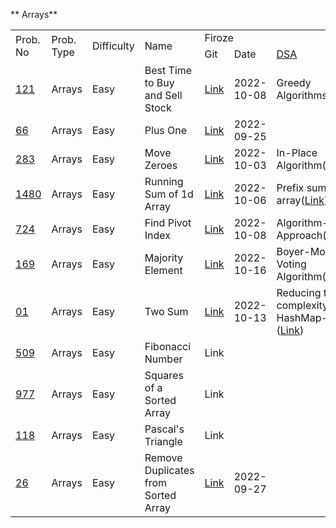 <!-- Output copied to clipboard! -->

<!-- Yay, no errors, warnings, or alerts! -->

** Arrays**


<table>
  <tr>
   <td rowspan="2" >Prob. No
   </td>
   <td rowspan="2" >Prob. Type
   </td>
   <td rowspan="2" >Difficulty
   </td>
   <td rowspan="2" >Name
   </td>
   <td colspan="4" >Firoze 
   </td>
   <td rowspan="2" >Assign Date
   </td>
  </tr>
  <tr>
   <td>Git
   </td>
   <td>Date
   </td>
   <td><a href="https://docs.google.com/document/d/1JnnRIuTurqJ0spIJCBdYp02170WKV6COCpK3WQy0M20/edit">DSA</a>
   </td>
   <td>Submit
   </td>
  </tr>
  <tr>
   <td><a href="https://leetcode.com/problems/best-time-to-buy-and-sell-stock/">121</a>
   </td>
   <td>Arrays
   </td>
   <td>Easy
   </td>
   <td>Best Time to Buy and Sell Stock
   </td>
   <td><a href="https://github.com/firoze-hossain/LeetCode/tree/master/src/com/leetcode/array/easy/bestTimeToBuyAndSell">Link</a>
   </td>
   <td>2022-10-08
   </td>
   <td>Greedy Algorithms(<a href="https://github.com/firoze-hossain/LeetCode/blob/master/src/com/leetcode/array/easy/bestTimeToBuyAndSell/Greedy%20Approach(DSA).md">Link</a>)
   </td>
   <td>Done
   </td>
   <td>2022-10-06
   </td>
  </tr>
  <tr>
   <td><a href="https://leetcode.com/problems/plus-one/">66</a>
   </td>
   <td>Arrays
   </td>
   <td>Easy
   </td>
   <td>Plus One
   </td>
   <td><a href="https://github.com/firoze-hossain/LeetCode/tree/master/src/com/leetcode/array/easy/plusOne">Link</a>
   </td>
   <td>2022-09-25
   </td>
   <td>
   </td>
   <td>Done
   </td>
   <td>2022-09-22
   </td>
  </tr>
  <tr>
   <td><a href="https://leetcode.com/problems/move-zeroes/">283</a>
   </td>
   <td>Arrays
   </td>
   <td>Easy
   </td>
   <td>Move Zeroes
   </td>
   <td><a href="https://github.com/firoze-hossain/LeetCode/tree/master/src/com/leetcode/array/easy/moveZeroes">Link</a>
   </td>
   <td>2022-10-03
   </td>
   <td>In-Place Algorithm(<a href="https://github.com/firoze-hossain/LeetCode/blob/master/src/com/leetcode/array/easy/moveZeroes/In%20Place%20Algorithm(DSA).md">Link</a>)
   </td>
   <td>Done
   </td>
   <td>2022-10-02
   </td>
  </tr>
  <tr>
   <td><a href="https://leetcode.com/problems/running-sum-of-1d-array/">1480</a>
   </td>
   <td>Arrays
   </td>
   <td>Easy
   </td>
   <td>Running Sum of 1d Array
   </td>
   <td><a href="https://github.com/firoze-hossain/LeetCode/tree/master/src/com/leetcode/array/easy/runningSumOf1dArray">Link</a>
   </td>
   <td>2022-10-06
   </td>
   <td>Prefix sum array(<a href="https://github.com/firoze-hossain/LeetCode/blob/master/src/com/leetcode/array/easy/runningSumOf1dArray/Prefix%20Sum%20Array(DSA).md">Link</a>)
   </td>
   <td>Done
   </td>
   <td>2022-10-02
   </td>
  </tr>
  <tr>
   <td><a href="https://leetcode.com/problems/find-pivot-index/">724</a>
   </td>
   <td>Arrays
   </td>
   <td>Easy
   </td>
   <td>Find Pivot Index
   </td>
   <td><a href="https://github.com/firoze-hossain/LeetCode/tree/master/src/com/leetcode/array/easy/pivotIndex">Link</a>
   </td>
   <td>2022-10-08
   </td>
   <td>Algorithm-Self Approach(<a href="https://github.com/firoze-hossain/LeetCode/blob/master/src/com/leetcode/array/easy/pivotIndex/Algorithm-Self%20Approach(DSA).md">Link</a>)
   </td>
   <td>Done
   </td>
   <td>2022-10-08
   </td>
  </tr>
  <tr>
   <td><a href="https://leetcode.com/problems/majority-element/">169</a>
   </td>
   <td>Arrays
   </td>
   <td>Easy
   </td>
   <td>Majority Element
   </td>
   <td><a href="https://github.com/firoze-hossain/LeetCode/tree/master/src/com/leetcode/array/easy/majorityElement">Link</a>
   </td>
   <td>2022-10-16
   </td>
   <td>Boyer-Moore Voting Algorithm(<a href="https://github.com/firoze-hossain/LeetCode/blob/master/src/com/leetcode/array/easy/majorityElement/Boyer-Moore%20Voting%20Algorithm.md">Link</a>)
   </td>
   <td>Done
   </td>
   <td>2022-10-16
   </td>
  </tr>
  <tr>
   <td><a href="https://leetcode.com/problems/two-sum/">01</a>
   </td>
   <td>Arrays
   </td>
   <td>Easy
   </td>
   <td>Two Sum
   </td>
   <td><a href="https://github.com/firoze-hossain/LeetCode/tree/master/src/com/leetcode/array/easy/twoSum">Link</a>
   </td>
   <td>2022-10-13
   </td>
   <td>Reducing time complexity-HashMap-(<a href="https://github.com/firoze-hossain/LeetCode/blob/master/src/com/leetcode/array/easy/twoSum/Reducing%20time%20complexity-HashMap(DSA).md">Link</a>)
   </td>
   <td>Done
   </td>
   <td>2022-10-12
   </td>
  </tr>
  <tr>
   <td><a href="https://leetcode.com/problems/fibonacci-number/">509</a>
   </td>
   <td>Arrays
   </td>
   <td>Easy
   </td>
   <td>Fibonacci Number
   </td>
   <td>Link
   </td>
   <td>
   </td>
   <td>
   </td>
   <td>
   </td>
   <td>
   </td>
  </tr>
  <tr>
   <td><a href="https://leetcode.com/problems/squares-of-a-sorted-array/">977</a>
   </td>
   <td>Arrays
   </td>
   <td>Easy
   </td>
   <td>Squares of a Sorted Array
   </td>
   <td>Link
   </td>
   <td>
   </td>
   <td>
   </td>
   <td>
   </td>
   <td>
   </td>
  </tr>
  <tr>
   <td><a href="https://leetcode.com/problems/pascals-triangle/">118</a>
   </td>
   <td>Arrays
   </td>
   <td>Easy
   </td>
   <td>Pascal's Triangle
   </td>
   <td>Link
   </td>
   <td>
   </td>
   <td>
   </td>
   <td>
   </td>
   <td>
   </td>
  </tr>
  <tr>
   <td><a href="https://leetcode.com/problems/remove-duplicates-from-sorted-array/">26</a>
   </td>
   <td>Arrays
   </td>
   <td>Easy
   </td>
   <td>Remove Duplicates from Sorted Array
   </td>
   <td><a href="https://github.com/firoze-hossain/LeetCode/tree/master/src/com/leetcode/array/easy/removeDuplicatesfromSortedArray">Link</a>
   </td>
   <td>2022-09-27
   </td>
   <td>
   </td>
   <td>Done
   </td>
   <td>2022-09-25
   </td>
  </tr>
</table>


